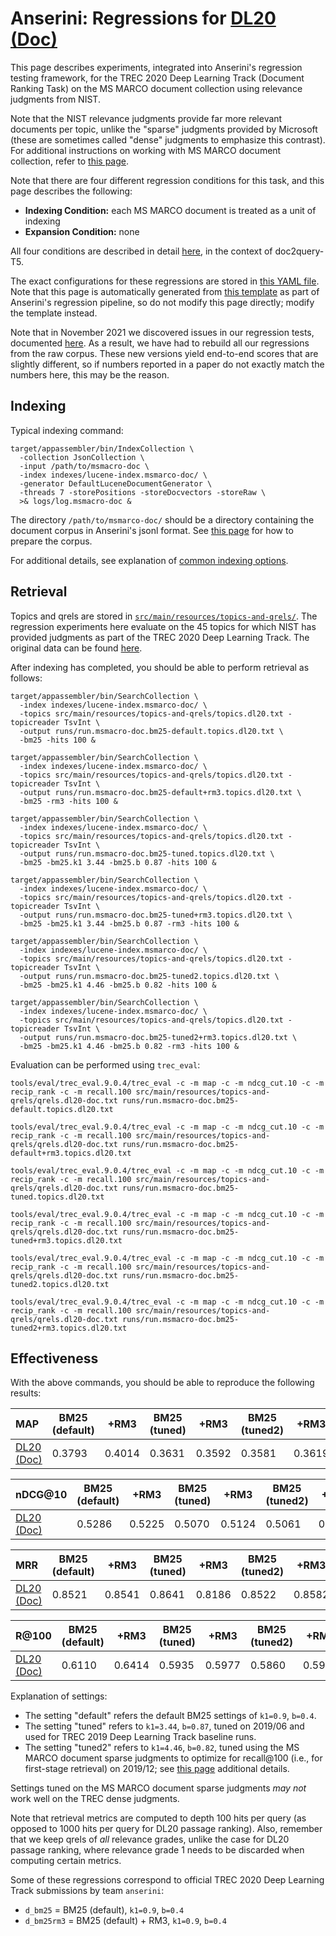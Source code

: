 # Anserini: Regressions for [DL20 (Doc)](https://trec.nist.gov/data/deep2020.html)

This page describes experiments, integrated into Anserini's regression testing framework, for the TREC 2020 Deep Learning Track (Document Ranking Task) on the MS MARCO document collection using relevance judgments from NIST.

Note that the NIST relevance judgments provide far more relevant documents per topic, unlike the "sparse" judgments provided by Microsoft (these are sometimes called "dense" judgments to emphasize this contrast).
For additional instructions on working with MS MARCO document collection, refer to [this page](experiments-msmarco-doc.md).

Note that there are four different regression conditions for this task, and this page describes the following:

+ **Indexing Condition:** each MS MARCO document is treated as a unit of indexing
+ **Expansion Condition:** none

All four conditions are described in detail [here](https://github.com/castorini/docTTTTTquery), in the context of doc2query-T5.

The exact configurations for these regressions are stored in [this YAML file](../src/main/resources/regression/dl20-doc.yaml).
Note that this page is automatically generated from [this template](../src/main/resources/docgen/templates/dl20-doc.template) as part of Anserini's regression pipeline, so do not modify this page directly; modify the template instead.

Note that in November 2021 we discovered issues in our regression tests, documented [here](experiments-msmarco-doc-doc2query-details.md).
As a result, we have had to rebuild all our regressions from the raw corpus.
These new versions yield end-to-end scores that are slightly different, so if numbers reported in a paper do not exactly match the numbers here, this may be the reason.

## Indexing

Typical indexing command:

```
target/appassembler/bin/IndexCollection \
  -collection JsonCollection \
  -input /path/to/msmacro-doc \
  -index indexes/lucene-index.msmarco-doc/ \
  -generator DefaultLuceneDocumentGenerator \
  -threads 7 -storePositions -storeDocvectors -storeRaw \
  >& logs/log.msmacro-doc &
```

The directory `/path/to/msmarco-doc/` should be a directory containing the document corpus in Anserini's jsonl format.
See [this page](experiments-msmarco-doc-doc2query-details.md) for how to prepare the corpus.

For additional details, see explanation of [common indexing options](common-indexing-options.md).

## Retrieval

Topics and qrels are stored in [`src/main/resources/topics-and-qrels/`](../src/main/resources/topics-and-qrels/).
The regression experiments here evaluate on the 45 topics for which NIST has provided judgments as part of the TREC 2020 Deep Learning Track.
The original data can be found [here](https://trec.nist.gov/data/deep2020.html).

After indexing has completed, you should be able to perform retrieval as follows:

```
target/appassembler/bin/SearchCollection \
  -index indexes/lucene-index.msmarco-doc/ \
  -topics src/main/resources/topics-and-qrels/topics.dl20.txt -topicreader TsvInt \
  -output runs/run.msmacro-doc.bm25-default.topics.dl20.txt \
  -bm25 -hits 100 &

target/appassembler/bin/SearchCollection \
  -index indexes/lucene-index.msmarco-doc/ \
  -topics src/main/resources/topics-and-qrels/topics.dl20.txt -topicreader TsvInt \
  -output runs/run.msmacro-doc.bm25-default+rm3.topics.dl20.txt \
  -bm25 -rm3 -hits 100 &

target/appassembler/bin/SearchCollection \
  -index indexes/lucene-index.msmarco-doc/ \
  -topics src/main/resources/topics-and-qrels/topics.dl20.txt -topicreader TsvInt \
  -output runs/run.msmacro-doc.bm25-tuned.topics.dl20.txt \
  -bm25 -bm25.k1 3.44 -bm25.b 0.87 -hits 100 &

target/appassembler/bin/SearchCollection \
  -index indexes/lucene-index.msmarco-doc/ \
  -topics src/main/resources/topics-and-qrels/topics.dl20.txt -topicreader TsvInt \
  -output runs/run.msmacro-doc.bm25-tuned+rm3.topics.dl20.txt \
  -bm25 -bm25.k1 3.44 -bm25.b 0.87 -rm3 -hits 100 &

target/appassembler/bin/SearchCollection \
  -index indexes/lucene-index.msmarco-doc/ \
  -topics src/main/resources/topics-and-qrels/topics.dl20.txt -topicreader TsvInt \
  -output runs/run.msmacro-doc.bm25-tuned2.topics.dl20.txt \
  -bm25 -bm25.k1 4.46 -bm25.b 0.82 -hits 100 &

target/appassembler/bin/SearchCollection \
  -index indexes/lucene-index.msmarco-doc/ \
  -topics src/main/resources/topics-and-qrels/topics.dl20.txt -topicreader TsvInt \
  -output runs/run.msmacro-doc.bm25-tuned2+rm3.topics.dl20.txt \
  -bm25 -bm25.k1 4.46 -bm25.b 0.82 -rm3 -hits 100 &
```

Evaluation can be performed using `trec_eval`:

```
tools/eval/trec_eval.9.0.4/trec_eval -c -m map -c -m ndcg_cut.10 -c -m recip_rank -c -m recall.100 src/main/resources/topics-and-qrels/qrels.dl20-doc.txt runs/run.msmacro-doc.bm25-default.topics.dl20.txt

tools/eval/trec_eval.9.0.4/trec_eval -c -m map -c -m ndcg_cut.10 -c -m recip_rank -c -m recall.100 src/main/resources/topics-and-qrels/qrels.dl20-doc.txt runs/run.msmacro-doc.bm25-default+rm3.topics.dl20.txt

tools/eval/trec_eval.9.0.4/trec_eval -c -m map -c -m ndcg_cut.10 -c -m recip_rank -c -m recall.100 src/main/resources/topics-and-qrels/qrels.dl20-doc.txt runs/run.msmacro-doc.bm25-tuned.topics.dl20.txt

tools/eval/trec_eval.9.0.4/trec_eval -c -m map -c -m ndcg_cut.10 -c -m recip_rank -c -m recall.100 src/main/resources/topics-and-qrels/qrels.dl20-doc.txt runs/run.msmacro-doc.bm25-tuned+rm3.topics.dl20.txt

tools/eval/trec_eval.9.0.4/trec_eval -c -m map -c -m ndcg_cut.10 -c -m recip_rank -c -m recall.100 src/main/resources/topics-and-qrels/qrels.dl20-doc.txt runs/run.msmacro-doc.bm25-tuned2.topics.dl20.txt

tools/eval/trec_eval.9.0.4/trec_eval -c -m map -c -m ndcg_cut.10 -c -m recip_rank -c -m recall.100 src/main/resources/topics-and-qrels/qrels.dl20-doc.txt runs/run.msmacro-doc.bm25-tuned2+rm3.topics.dl20.txt
```

## Effectiveness

With the above commands, you should be able to reproduce the following results:

MAP                                     | BM25 (default)| +RM3      | BM25 (tuned)| +RM3      | BM25 (tuned2)| +RM3      |
:---------------------------------------|-----------|-----------|-----------|-----------|-----------|-----------|
[DL20 (Doc)](https://trec.nist.gov/data/deep2020.html)| 0.3793    | 0.4014    | 0.3631    | 0.3592    | 0.3581    | 0.3619    |


nDCG@10                                 | BM25 (default)| +RM3      | BM25 (tuned)| +RM3      | BM25 (tuned2)| +RM3      |
:---------------------------------------|-----------|-----------|-----------|-----------|-----------|-----------|
[DL20 (Doc)](https://trec.nist.gov/data/deep2020.html)| 0.5286    | 0.5225    | 0.5070    | 0.5124    | 0.5061    | 0.5238    |


MRR                                     | BM25 (default)| +RM3      | BM25 (tuned)| +RM3      | BM25 (tuned2)| +RM3      |
:---------------------------------------|-----------|-----------|-----------|-----------|-----------|-----------|
[DL20 (Doc)](https://trec.nist.gov/data/deep2020.html)| 0.8521    | 0.8541    | 0.8641    | 0.8186    | 0.8522    | 0.8582    |


R@100                                   | BM25 (default)| +RM3      | BM25 (tuned)| +RM3      | BM25 (tuned2)| +RM3      |
:---------------------------------------|-----------|-----------|-----------|-----------|-----------|-----------|
[DL20 (Doc)](https://trec.nist.gov/data/deep2020.html)| 0.6110    | 0.6414    | 0.5935    | 0.5977    | 0.5860    | 0.5995    |

Explanation of settings:

+ The setting "default" refers the default BM25 settings of `k1=0.9`, `b=0.4`.
+ The setting "tuned" refers to `k1=3.44`, `b=0.87`, tuned on 2019/06 and used for TREC 2019 Deep Learning Track baseline runs.
+ The setting "tuned2" refers to `k1=4.46`, `b=0.82`, tuned using the MS MARCO document sparse judgments to optimize for recall@100 (i.e., for first-stage retrieval) on 2019/12; see [this page](experiments-msmarco-doc.md) additional details.

Settings tuned on the MS MARCO document sparse judgments _may not_ work well on the TREC dense judgments.

Note that retrieval metrics are computed to depth 100 hits per query (as opposed to 1000 hits per query for DL20 passage ranking).
Also, remember that we keep qrels of _all_ relevance grades, unlike the case for DL20 passage ranking, where relevance grade 1 needs to be discarded when computing certain metrics.

Some of these regressions correspond to official TREC 2020 Deep Learning Track submissions by team `anserini`:

+ `d_bm25` = BM25 (default), `k1=0.9`, `b=0.4`
+ `d_bm25rm3` = BM25 (default) + RM3, `k1=0.9`, `b=0.4`
